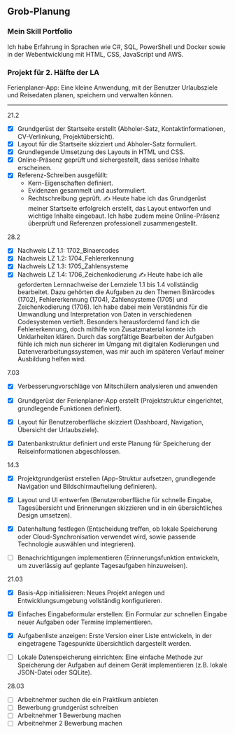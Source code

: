 ## Grob-Planung
### Mein Skill Portfolio
Ich habe Erfahrung in Sprachen wie C#, SQL, PowerShell und Docker sowie in der Webentwicklung mit HTML, CSS, JavaScript und AWS.

### Projekt für 2. Hälfte der LA
Ferienplaner-App: Eine kleine Anwendung, mit der Benutzer Urlaubsziele und Reisedaten planen, speichern und verwalten können.

---

21.2
- [x] Grundgerüst der Startseite erstellt (Abholer-Satz, Kontaktinformationen, CV-Verlinkung, Projektübersicht).
- [x] Layout für die Startseite skizziert und Abholer-Satz formuliert.
- [x] Grundlegende Umsetzung des Layouts in HTML und CSS.
- [x] Online-Präsenz geprüft und sichergestellt, dass seriöse Inhalte erscheinen.
- [x] Referenz-Schreiben ausgefüllt:
  - Kern-Eigenschaften definiert.
  - Evidenzen gesammelt und ausformuliert.
  - Rechtschreibung geprüft.
✍️ Heute habe ich das Grundgerüst meiner Startseite erfolgreich erstellt, das Layout entworfen und wichtige Inhalte eingebaut. Ich habe zudem meine Online-Präsenz überprüft und Referenzen professionell zusammengestellt.

28.2
- [x] Nachweis LZ 1.1: 1702_Binaercodes
- [x] Nachweis LZ 1.2: 1704_Fehlererkennung
- [x] Nachweis LZ 1.3: 1705_Zahlensysteme
- [x] Nachweis LZ 1.4: 1706_Zeichenkodierung
✍️ Heute habe ich alle geforderten Lernnachweise der Lernziele 1.1 bis 1.4 vollständig bearbeitet. Dazu gehörten die Aufgaben zu den Themen Binärcodes (1702), Fehlererkennung (1704), Zahlensysteme (1705) und Zeichenkodierung (1706). Ich habe dabei mein Verständnis für die Umwandlung und Interpretation von Daten in verschiedenen Codesystemen vertieft. Besonders herausfordernd fand ich die Fehlererkennung, doch mithilfe von Zusatzmaterial konnte ich Unklarheiten klären. Durch das sorgfältige Bearbeiten der Aufgaben fühle ich mich nun sicherer im Umgang mit digitalen Kodierungen und Datenverarbeitungssystemen, was mir auch im späteren Verlauf meiner Ausbildung helfen wird.

7.03
- [X] Verbesserungvorschläge von Mitschülern analysieren und anwenden
- [X] Grundgerüst der Ferienplaner-App erstellt (Projektstruktur eingerichtet, grundlegende Funktionen definiert).
- [X] Layout für Benutzeroberfläche skizziert (Dashboard, Navigation, Übersicht der Urlaubsziele).
- [X] Datenbankstruktur definiert und erste Planung für Speicherung der Reiseinformationen abgeschlossen.



14.3
- [X] Projektgrundgerüst erstellen (App-Struktur aufsetzen, grundlegende Navigation und Bildschirmaufteilung definieren).
- [X] Layout und UI entwerfen (Benutzeroberfläche für schnelle Eingabe, Tagesübersicht und Erinnerungen skizzieren und in ein übersichtliches Design umsetzen).
- [X] Datenhaltung festlegen (Entscheidung treffen, ob lokale Speicherung oder Cloud-Synchronisation verwendet wird, sowie passende Technologie auswählen und integrieren).
- [ ] Benachrichtigungen implementieren (Erinnerungsfunktion entwickeln, um zuverlässig auf geplante Tagesaufgaben hinzuweisen).



21.03
- [X] Basis-App initialisieren: Neues Projekt anlegen und Entwicklungsumgebung vollständig konfigurieren.
- [X] Einfaches Eingabeformular erstellen: Ein Formular zur schnellen Eingabe neuer Aufgaben oder Termine implementieren.
- [X] Aufgabenliste anzeigen: Erste Version einer Liste entwickeln, in der eingetragene Tagespunkte übersichtlich dargestellt werden.
- [ ] Lokale Datenspeicherung einrichten: Eine einfache Methode zur Speicherung der Aufgaben auf deinem Gerät implementieren (z.B. lokale JSON-Datei oder SQLite).


28.03
- [ ] Arbeitnehmer suchen die ein Praktikum anbieten
- [ ] Bewerbung grundgerüst schreiben
- [ ] Arbeitnehmer 1 Bewerbung machen
- [ ] Arbeitnehmer 2 Bewerbung machen
